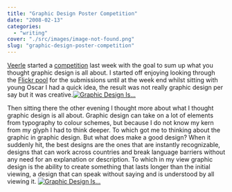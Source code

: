 ```yaml
---
title: "Graphic Design Poster Competition"
date: "2008-02-13"
categories: 
  - "writing"
cover: "./src/images/image-not-found.png"
slug: "graphic-design-poster-competition"
---
```


[Veerle](http://veerle.duoh.com/) started a [competition](http://veerle.duoh.com/blog/comments/what_is_graphic_design_poster_competition/) last week with the goal to sum up what you thought graphic design is all about. I started off enjoying looking through the [Flickr pool](http://www.flickr.com/groups/what_is_graphic_design_poster_competition/pool/) for the submissions until at the week end whilst sitting with young Oscar I had a quick idea, the result was not really graphic design per say but it was creative.[![Graphic Design Is...](/images/2257659610_853e462986.jpg)](http://www.flickr.com/photos/funkylarma/2257659610/ "Graphic Design Is... by Funky Larma, on Flickr")

Then sitting there the other evening I thought more about what I thought graphic design is all about. Graphic design can take on a lot of elements from typography to colour schemes, but because I do not know my kern from my glyph I had to think deeper. To which got me to thinking about the graphic in graphic design. But what does make a good design? When it suddenly hit, the best designs are the ones that are instantly recognizable, designs that can work across countries and break language barriers without any need for an explanation or description. To which in my view graphic design is the ability to create something that lasts longer than the initial viewing, a design that can speak without saying and is understood by all viewing it. [![Graphic Design Is...](/images/2262811995_ef1f2fb68a.jpg)](http://www.flickr.com/photos/funkylarma/2262811995/ "Graphic Design Is... by Funky Larma, on Flickr")
